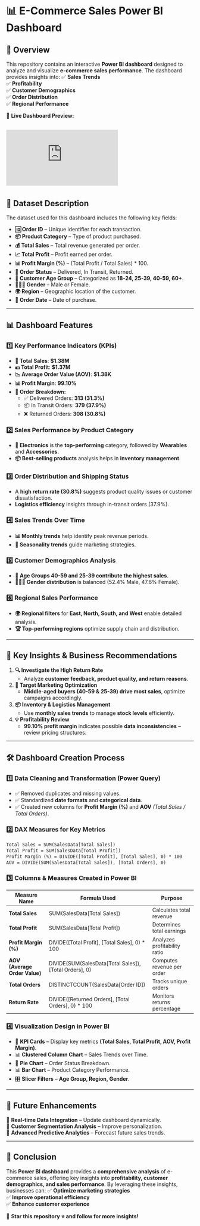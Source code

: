 # **📊 E-Commerce Sales Power BI Dashboard**

## **📌 Overview**
This repository contains an interactive **Power BI dashboard** designed to analyze and visualize **e-commerce sales performance**. The dashboard provides insights into:
✅ **Sales Trends**  
✅ **Profitability**  
✅ **Customer Demographics**  
✅ **Order Distribution**  
✅ **Regional Performance**  

📌 **Live Dashboard Preview:**  

![E-Commerce Sales Dashboard](https://github.com/TayyabInsights/PostgreSQL-Data-Analysis-Project/blob/main/E-commerce-Sales-Analysis-%26-Forecasting-Using-Data-Analytics-Project%20/PowerBI_Dashboards/ecommerce_sales%20Copy.pdf)
---

## **📂 Dataset Description**
The dataset used for this dashboard includes the following key fields:
- **🆔 Order ID** – Unique identifier for each transaction.
- **📦 Product Category** – Type of product purchased.
- **💰 Total Sales** – Total revenue generated per order.
- **📈 Total Profit** – Profit earned per order.
- **📊 Profit Margin (%)** – (Total Profit / Total Sales) * 100.
- **🚚 Order Status** – Delivered, In Transit, Returned.
- **👥 Customer Age Group** – Categorized as **18-24, 25-39, 40-59, 60+**.
- **🧑‍🤝‍🧑 Gender** – Male or Female.
- **🌍 Region** – Geographic location of the customer.
- **📅 Order Date** – Date of purchase.

---

## **📊 Dashboard Features**
### **1️⃣ Key Performance Indicators (KPIs)**
- **🛒 Total Sales**: **$1.38M**
- **💵 Total Profit**: **$1.37M**
- **📉 Average Order Value (AOV)**: **$1.38K**
- **📊 Profit Margin**: **99.10%**
- **🚚 Order Breakdown:**
  - ✅ Delivered Orders: **313 (31.3%)**
  - 📦 In Transit Orders: **379 (37.9%)**
  - ❌ Returned Orders: **308 (30.8%)**

### **2️⃣ Sales Performance by Product Category**
- **📡 Electronics** is the **top-performing** category, followed by **Wearables** and **Accessories**.
- **📦 Best-selling products** analysis helps in **inventory management**.

### **3️⃣ Order Distribution and Shipping Status**
- A **high return rate (30.8%)** suggests product quality issues or customer dissatisfaction.
- **Logistics efficiency** insights through in-transit orders (37.9%).

### **4️⃣ Sales Trends Over Time**
- **📊 Monthly trends** help identify peak revenue periods.
- **📅 Seasonality trends** guide marketing strategies.

### **5️⃣ Customer Demographics Analysis**
- **👥 Age Groups 40-59 and 25-39 contribute the highest sales**.
- **🧑‍🤝‍🧑 Gender distribution** is balanced (52.4% Male, 47.6% Female).

### **6️⃣ Regional Sales Performance**
- **🌍 Regional filters** for **East, North, South, and West** enable detailed analysis.
- **🏆 Top-performing regions** optimize supply chain and distribution.

---

## **📌 Key Insights & Business Recommendations**
1. **🔍 Investigate the High Return Rate**
   - Analyze **customer feedback, product quality, and return reasons**.
2. **🎯 Target Marketing Optimization**
   - **Middle-aged buyers (40-59 & 25-39) drive most sales**, optimize campaigns accordingly.
3. **📦 Inventory & Logistics Management**
   - Use **monthly sales trends** to manage **stock levels** efficiently.
4. **💡 Profitability Review**
   - **99.10% profit margin** indicates possible **data inconsistencies** – review pricing structures.

---

## **🛠 Dashboard Creation Process**

### **1️⃣ Data Cleaning and Transformation (Power Query)**
- ✅ Removed duplicates and missing values.
- ✅ Standardized **date formats** and **categorical data**.
- ✅ Created new columns for **Profit Margin (%)** and **AOV** *(Total Sales / Total Orders)*.

### **2️⃣ DAX Measures for Key Metrics**
```DAX
Total Sales = SUM(SalesData[Total Sales])
Total Profit = SUM(SalesData[Total Profit])
Profit Margin (%) = DIVIDE([Total Profit], [Total Sales], 0) * 100
AOV = DIVIDE(SUM(SalesData[Total Sales]), [Total Orders], 0)
```

### **3️⃣ Columns & Measures Created in Power BI**
| **Measure Name**           | **Formula Used**  | **Purpose** |
|---------------------------|-----------------|-------------|
| **Total Sales**          | SUM(SalesData[Total Sales]) | Calculates total revenue |
| **Total Profit**         | SUM(SalesData[Total Profit]) | Determines total earnings |
| **Profit Margin (%)**    | DIVIDE([Total Profit], [Total Sales], 0) * 100 | Analyzes profitability ratio |
| **AOV (Average Order Value)** | DIVIDE(SUM(SalesData[Total Sales]), [Total Orders], 0) | Computes revenue per order |
| **Total Orders**         | DISTINCTCOUNT(SalesData[Order ID]) | Tracks unique orders |
| **Return Rate**          | DIVIDE([Returned Orders], [Total Orders], 0) * 100 | Monitors returns percentage |

### **4️⃣ Visualization Design in Power BI**
- 📌 **KPI Cards** – Display key metrics **(Total Sales, Total Profit, AOV, Profit Margin)**.
- 📊 **Clustered Column Chart** – Sales Trends over Time.
- 🍕 **Pie Chart** – Order Status Breakdown.
- 📊 **Bar Chart** – Product Category Performance.
- 🎛 **Slicer Filters** – **Age Group, Region, Gender**.

---

## **🚀 Future Enhancements**
📌 **Real-time Data Integration** – Update dashboard dynamically.  
📌 **Customer Segmentation Analysis** – Improve personalization.  
📌 **Advanced Predictive Analytics** – Forecast future sales trends.  

---

## **📢 Conclusion**
This **Power BI dashboard** provides a **comprehensive analysis** of e-commerce sales, offering key insights into **profitability, customer demographics, and sales performance**. By leveraging these insights, businesses can:
✅ **Optimize marketing strategies**  
✅ **Improve operational efficiency**  
✅ **Enhance customer experience**  

📌 **Star this repository ⭐ and follow for more insights!**
